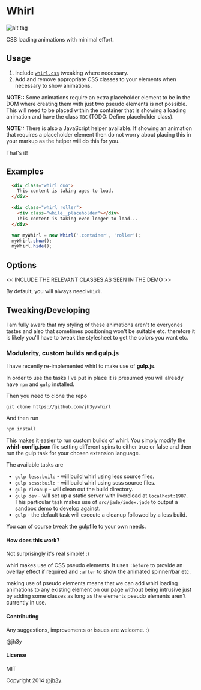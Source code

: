 Whirl
===
![alt tag](https://raw.github.com/jh3y/pics/master/whirl/whirl.gif)

CSS loading animations with minimal effort.

## Usage

1. Include [`whirl.css`](LINK) tweaking where necessary.
2. Add and remove appropriate CSS classes to your elements when necessary to show animations.


__NOTE::__ Some animations require an extra placeholder element to be in the DOM where creating them with just two pseudo elements is not possible. This will need to be placed within the container that is showing a loading animation and have the class `TBC` (TODO: Define placeholder class).

__NOTE::__ There is also a JavaScript helper available. If showing an animation that requires a placeholder element then do not worry about placing this in your markup as the helper will do this for you.

That's it!

## Examples

```html
  <div class="whirl duo">
    This content is taking ages to load.
  </div>
```

```html
  <div class="whirl roller">
    <div class="while__placeholder"></div>
    This content is taking even longer to load...
  </div>
```

```js
  var myWhirl = new Whirl('.container', 'roller');
  myWhirl.show();
  myWhirl.hide();
```

## Options
<< INCLUDE THE RELEVANT CLASSES AS SEEN IN THE DEMO >>

By default, you will always need `whirl`.

## Tweaking/Developing
I am fully aware that my styling of these animations aren't to everyones tastes and also that sometimes positioning won't be suitable etc. therefore it is likely you'll have to tweak the stylesheet to get the colors you want etc.

### Modularity, custom builds and gulp.js
I have recently re-implemented whirl to make use of __gulp.js__.

In order to use the tasks I've put in place it is presumed you will already have `npm` and `gulp` installed.

Then you need to clone the repo

    git clone https://github.com/jh3y/whirl

And then run

    npm install

This makes it easier to run custom builds of whirl. You simply modify the __whirl-config.json__ file setting different spins to either true or false and then run the gulp task for your chosen extension language.

The available tasks are

* `gulp less:build` - will build whirl using less source files.
* `gulp scss:build` - will build whirl using scss source files.
* `gulp cleanup` - will clean out the build directory.
* `gulp dev` - will set up a static server with livereload at `localhost:1987`. This particular task makes use of `src/jade/index.jade` to output a sandbox demo to develop against.
* `gulp` - the default task will execute a cleanup followed by a less build.

You can of course tweak the gulpfile to your own needs.

#### How does this work?
Not surprisingly it's real simple! :)

whirl makes use of CSS pseudo elements. It uses `:before` to provide an overlay effect if required and `:after` to show the animated spinner/bar etc.

making use of pseudo elements means that we can add whirl loading animations to any existing element on our page without being intrusive just by adding some classes as long as the elements pseudo elements aren't currently in use.

#### Contributing

Any suggestions, improvements or issues are welcome. :)

@jh3y

#### License

MIT

Copyright 2014 [@jh3y](https://github.com/jh3y)
